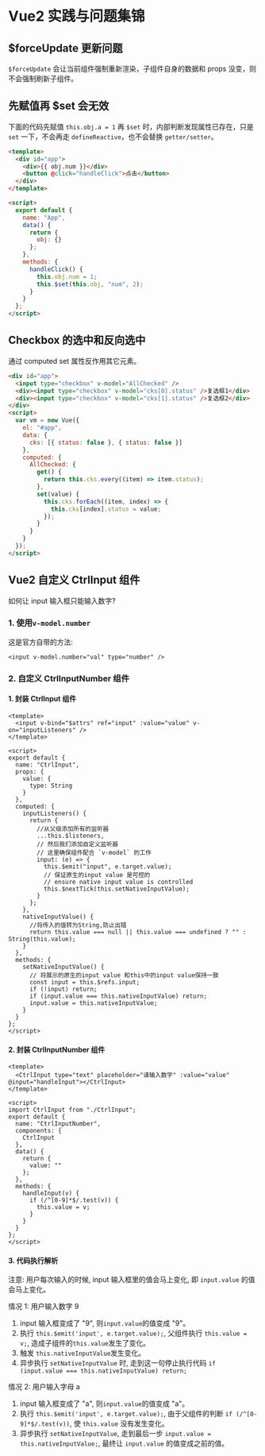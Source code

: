 # Vue2 实践与问题集锦

## $forceUpdate 更新问题

`$forceUpdate` 会让当前组件强制重新渲染，子组件自身的数据和 props 没变，则不会强制刷新子组件。

## 先赋值再 $set 会无效

下面的代码先赋值 `this.obj.a = 1` 再 `$set` 时，内部判断发现属性已存在，只是 `set` 一下，不会再走 `defineReactive`，也不会替换 `getter/setter`。

```html
<template>
  <div id="app">
    <div>{{ obj.num }}</div>
    <button @click="handleClick">点击</button>
  </div>
</template>

<script>
  export default {
    name: "App",
    data() {
      return {
        obj: {}
      };
    },
    methods: {
      handleClick() {
        this.obj.num = 1;
        this.$set(this.obj, "num", 2);
      }
    }
  };
</script>
```

## Checkbox 的选中和反向选中

通过 computed set 属性反作用其它元素。

```html
<div id="app">
  <input type="checkbox" v-model="AllChecked" />
  <div><input type="checkbox" v-model="cks[0].status" />复选框1</div>
  <div><input type="checkbox" v-model="cks[1].status" />复选框2</div>
</div>
<script>
  var vm = new Vue({
    el: "#app",
    data: {
      cks: [{ status: false }, { status: false }]
    },
    computed: {
      AllChecked: {
        get() {
          return this.cks.every((item) => item.status);
        },
        set(value) {
          this.cks.forEach((item, index) => {
            this.cks[index].status = value;
          });
        }
      }
    }
  });
</script>
```

## Vue2 自定义 CtrlInput 组件

如何让 input 输入框只能输入数字?

### 1. 使用`v-model.number`

这是官方自带的方法:

```vue
<input v-model.number="val" type="number" />
```

### 2. 自定义 CtrlInputNumber 组件

#### 1. 封装 CtrlInput 组件

```vue
<template>
  <input v-bind="$attrs" ref="input" :value="value" v-on="inputListeners" />
</template>

<script>
export default {
  name: "CtrlInput",
  props: {
    value: {
      type: String
    }
  },
  computed: {
    inputListeners() {
      return {
        //从父级添加所有的监听器
        ...this.$listeners,
        // 然后我们添加自定义监听器
        // 这里确保组件配合 `v-model` 的工作
        input: (e) => {
          this.$emit("input", e.target.value);
          // 保证原生的input value 是可控的
          // ensure native input value is controlled
          this.$nextTick(this.setNativeInputValue);
        }
      };
    },
    nativeInputValue() {
      //将传入的值转为String,防止出错
      return this.value === null || this.value === undefined ? "" : String(this.value);
    }
  },
  methods: {
    setNativeInputValue() {
      // 将展示的原生的input value 和this中的input value保持一致
      const input = this.$refs.input;
      if (!input) return;
      if (input.value === this.nativeInputValue) return;
      input.value = this.nativeInputValue;
    }
  }
};
</script>
```

#### 2. 封装 CtrlInputNumber 组件

```vue
<template>
  <CtrlInput type="text" placeholder="请输入数字" :value="value" @input="handleInput"></CtrlInput>
</template>

<script>
import CtrlInput from "./CtrlInput";
export default {
  name: "CtrlInputNumber",
  components: {
    CtrlInput
  },
  data() {
    return {
      value: ""
    };
  },
  methods: {
    handleInput(v) {
      if (/^[0-9]*$/.test(v)) {
        this.value = v;
      }
    }
  }
};
</script>
```

#### 3. 代码执行解析

注意: 用户每次输入的时候, input 输入框里的值会马上变化, 即 `input.value` 的值会马上变化。

情况 1: 用户输入数字 9

1. input 输入框变成了 "9", 则`input.value`的值变成 "9"。
1. 执行 `this.$emit('input', e.target.value);`, 父组件执行 `this.value = v;`, 造成子组件的`this.value`发生了变化。
1. 触发 `this.nativeInputValue`发生变化。
1. 异步执行 `setNativeInputValue` 时, 走到这一句停止执行代码 `if (input.value === this.nativeInputValue) return;`

情况 2: 用户输入字母 a

1. input 输入框变成了 "a", 则`input.value`的值变成 "a"。
2. 执行 `this.$emit('input', e.target.value);`, 由于父组件的判断 `if (/^[0-9]*$/.test(v))`, 使 `this.value` 没有发生变化。
3. 异步执行 `setNativeInputValue`, 走到最后一步 `input.value = this.nativeInputValue;`, 最终让 `input.value` 的值变成之前的值。
